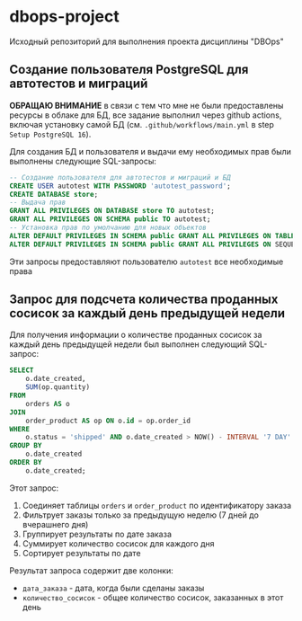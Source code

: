 # dbops-project
Исходный репозиторий для выполнения проекта дисциплины "DBOps"

## Создание пользователя PostgreSQL для автотестов и миграций

**ОБРАЩАЮ ВНИМАНИЕ** в связи с тем что мне не были предоставлены ресурсы в облаке для БД, все задание выполнил через github actions, включая установку самой БД (см. `.github/workflows/main.yml` в step `Setup PostgreSQL 16`). 

Для создания БД и пользователя и выдачи ему необходимых прав были выполнены следующие SQL-запросы:

```sql
-- Создание пользователя для автотестов и миграций и БД
CREATE USER autotest WITH PASSWORD 'autotest_password';
CREATE DATABASE store;
-- Выдача прав
GRANT ALL PRIVILEGES ON DATABASE store TO autotest;
GRANT ALL PRIVILEGES ON SCHEMA public TO autotest;
-- Установка прав по умолчанию для новых объектов
ALTER DEFAULT PRIVILEGES IN SCHEMA public GRANT ALL PRIVILEGES ON TABLES TO autotest;
ALTER DEFAULT PRIVILEGES IN SCHEMA public GRANT ALL PRIVILEGES ON SEQUENCES TO autotest;
```

Эти запросы предоставляют пользователю `autotest` все необходимые права

## Запрос для подсчета количества проданных сосисок за каждый день предыдущей недели

Для получения информации о количестве проданных сосисок за каждый день предыдущей недели был выполнен следующий SQL-запрос:

```sql
SELECT 
    o.date_created,
    SUM(op.quantity)
FROM 
    orders AS o
JOIN 
    order_product AS op ON o.id = op.order_id
WHERE 
    o.status = 'shipped' AND o.date_created > NOW() - INTERVAL '7 DAY'
GROUP BY 
    o.date_created
ORDER BY 
    o.date_created;
```

Этот запрос:
1. Соединяет таблицы `orders` и `order_product` по идентификатору заказа
2. Фильтрует заказы только за предыдущую неделю (7 дней до вчерашнего дня)
3. Группирует результаты по дате заказа
4. Суммирует количество сосисок для каждого дня
5. Сортирует результаты по дате

Результат запроса содержит две колонки:
- `дата_заказа` - дата, когда были сделаны заказы
- `количество_сосисок` - общее количество сосисок, заказанных в этот день

